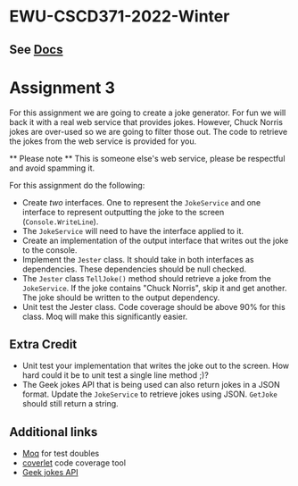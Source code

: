 # EWU-CSCD371-2022-Winter

## See [Docs](Docs)

# Assignment 3
For this assignment we are going to create a joke generator. For fun we will back it with a real web service that provides jokes. However, Chuck Norris jokes are over-used so we are going to filter those out. The code to retrieve the jokes from the web service is provided for you. 

** Please note ** This is someone else's web service, please be respectful and avoid spamming it. 

For this assignment do the following:

- Create *two* interfaces. One to represent the `JokeService` and one interface to represent outputting the joke to the screen (`Console.WriteLine`).
- The `JokeService` will need to have the interface applied to it.
- Create an implementation of the output interface that writes out the joke to the console.
- Implement the `Jester` class. It should take in both interfaces as dependencies. These dependencies should be null checked.
- The `Jester` class `TellJoke()` method should retrieve a joke from the `JokeService`. If the joke contains "Chuck Norris", skip it and get another. The joke should be written to the output dependency.
- Unit test the Jester class. Code coverage should be above 90% for this class. Moq will make this significantly easier.

## Extra Credit
- Unit test your implementation that writes the joke out to the screen. How hard could it be to unit test a single line method ;)?
- The Geek jokes API that is being used can also return jokes in a JSON format. Update the `JokeService` to retrieve jokes using JSON. `GetJoke` should still return a string.

## Additional links
- [Moq](https://github.com/moq/moq4) for test doubles
- [coverlet](https://github.com/coverlet-coverage/coverlet#Quick-Start) code coverage tool
- [Geek jokes API](https://github.com/sameerkumar18/geek-joke-api)

